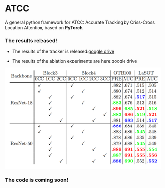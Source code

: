 # ATCC
A general python framework for ATCC: Accurate Tracking by Criss-Cross Location Attention, based on **PyTorch**.

### The results released!
* The results of the tracker is released:[google drive](https://drive.google.com/file/d/1_SwvTRYHHjfII_vdcs8YgbLjdHrs5ROA/view?usp=sharing)

* The results of the ablation experiments are here:[google drive](https://drive.google.com/file/d/17cFe9q-YTsS4BUbEWNoMVnWNQxo8lkyM/view?usp=sharing)

![The results of ablation](figs/001.png)
### The code is coming soon!
